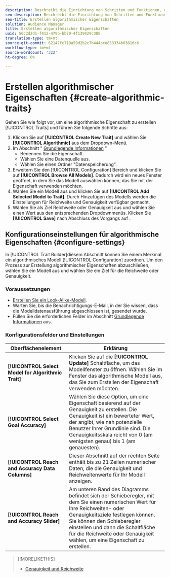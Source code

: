 ```yaml
---
description: Beschreibt die Einrichtung von Schritten und Funktionen, die für die Erstellung algorithmischer Eigenschaften spezifisch sind.
seo-description: Beschreibt die Einrichtung von Schritten und Funktionen, die für die Erstellung algorithmischer Eigenschaften spezifisch sind.
seo-title: Erstellen algorithmischer Eigenschaften
solution: Audience Manager
title: Erstellen algorithmischer Eigenschaften
uuid: 50c2d2d1-f412-479b-bb70-4f139429c388
translation-type: tm+mt
source-git-commit: 62147fc719a59d2b2c7b444bce853334b03816c6
workflow-type: tm+mt
source-wordcount: '322'
ht-degree: 0%

---
```



# Erstellen algorithmischer Eigenschaften {#create-algorithmic-traits}

<!-- t_algo_trait_build.xml -->

Gehen Sie wie folgt vor, um eine algorithmische Eigenschaft zu erstellen [!UICONTROL Traits] und führen Sie folgende Schritte aus:

1. Klicken Sie auf **[!UICONTROL Create New Trait]** und wählen Sie **[!UICONTROL Algorithmic]** aus dem Dropdown-Menü.
1. Im Abschnitt &quot; [Grundlegende Informationen](../../features/traits/create-onboarded-rule-based-traits.md) &quot;
   * Benennen Sie die Eigenschaft.
   * Wählen Sie eine Datenquelle aus.
   * Wählen Sie einen Ordner &quot;Datenspeicherung&quot;.
1. Erweitern Sie den [!UICONTROL Configuration] Bereich und klicken Sie auf **[!UICONTROL Browse All Models]**.
Dadurch wird ein neues Fenster geöffnet, in dem Sie das Modell auswählen können, das Sie mit der Eigenschaft verwenden möchten.
1. Wählen Sie ein Modell aus und klicken Sie auf **[!UICONTROL Add Selected Model to Trait]**.
Durch Hinzufügen des Modells werden die Einstellungen für Reichweite und Genauigkeit verfügbar gemacht.
1. Wählen Sie als Ziel Reichweite oder Genauigkeit aus und wählen Sie einen Wert aus den entsprechenden Dropdownmenüs. Klicken Sie **[!UICONTROL Save]** nach Abschluss des Vorgangs auf .

## Konfigurationseinstellungen für algorithmische Eigenschaften {#configure-settings}

In [!UICONTROL Trait Builder]diesem Abschnitt können Sie einem Merkmal ein algorithmisches Modell [!UICONTROL Configuration] zuordnen. Um den Prozess zur Erstellung algorithmischer Eigenschaften abzuschließen, wählen Sie ein Modell aus und wählen Sie ein Ziel für die Reichweite oder Genauigkeit.

### Voraussetzungen

<!-- r_algo_trait_config_section.xml -->

* [Erstellen Sie ein Look-Alike-Modell](../../features/algorithmic-models/create-model.md).
* Warten Sie, bis die Benachrichtigungs-E-Mail, in der Sie wissen, dass die Modelldatenausführung abgeschlossen ist, gesendet wurde.
* Füllen Sie die erforderlichen Felder im Abschnitt [Grundlegende Informationen](../../features/traits/create-onboarded-rule-based-traits.md) aus.

### Konfigurationsfelder und Einstellungen

| Oberflächenelement | Erklärung |
|---|---|
| **[!UICONTROL Select Model for Algorithmic Trait]** | Klicken Sie auf die **[!UICONTROL Update]** Schaltfläche, um das Modellfenster zu öffnen. Wählen Sie im Fenster das algorithmische Modell aus, das Sie zum Erstellen der Eigenschaft verwenden möchten. |
| **[!UICONTROL Select Goal Accuracy]** | Wählen Sie diese Option, um eine Eigenschaft basierend auf der Genauigkeit zu erstellen. Die Genauigkeit ist ein bewerteter Wert, der angibt, wie nah potenzielle Benutzer Ihrer Grundlinie sind. Die Genauigkeitsskala reicht von 0 (am wenigsten genau) bis 1 (am genauesten). |
| **[!UICONTROL Reach and Accuracy Data Columns]** | Dieser Abschnitt auf der rechten Seite enthält bis zu 21 Zeilen numerischer Daten, die die Genauigkeit und Reichweitenwerte für Ihr Modell anzeigen. |
| **[!UICONTROL Reach and Accuracy Slider]** | Am unteren Rand des Diagramms befindet sich der Schieberegler, mit dem Sie einen numerischen Wert für Ihre Reichweiten- oder Genauigkeitsziele festlegen können. Sie können den Schieberegler einstellen und dann die Schaltfläche für die Reichweite oder Genauigkeit wählen, um eine Eigenschaft zu erstellen. |

>[!MORELIKETHIS]
>
>* [Genauigkeit und Reichweite](../../features/traits/trait-accuracy-reach.md)

